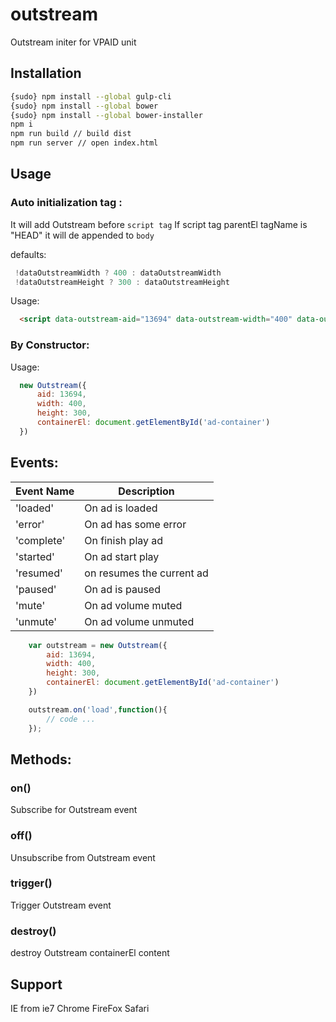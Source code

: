 # outstream
Outstream initer for VPAID unit

## Installation
```bash
{sudo} npm install --global gulp-cli
{sudo} npm install --global bower
{sudo} npm install --global bower-installer
npm i
npm run build // build dist
npm run server // open index.html
```

## Usage

### Auto initialization tag :
 It will add Outstream before `script tag`
 If script tag parentEl tagName is "HEAD" it will de appended to `body`

 defaults:
```javascript
 !dataOutstreamWidth ? 400 : dataOutstreamWidth
 !dataOutstreamHeight ? 300 : dataOutstreamHeight
```
 Usage:
```HTML
  <script data-outstream-aid="13694" data-outstream-width="400" data-outstream-height="300" src="dist/outstream.js"></script>
```

### By Constructor:

 Usage:
```javascript
  new Outstream({
      aid: 13694,
      width: 400,
      height: 300,
      containerEl: document.getElementById('ad-container')
  })
```

## Events:

<md-table-container>
  <table md-table>
    <thead md-head >
      <tr md-row>
        <th md-column> Event Name </th>
        <th md-column> Description </th>
      </tr>
    </thead>
    <tbody md-body>
      <tr md-row >
        <td md-cell> 'loaded' </td>
        <td md-cell> On ad is loaded </td>
      </tr>
      <tr md-row >
        <td md-cell> 'error'</td>
        <td md-cell> On ad has some error</td>
      </tr>
       <tr md-row >
        <td md-cell> 'complete' </td>
        <td md-cell> On finish play ad </td>
      </tr>
      <tr md-row >
        <td md-cell> 'started' </td>
        <td md-cell> On ad start play </td>
      </tr>
       <tr md-row >
        <td md-cell> 'resumed' </td>
        <td md-cell> on resumes the current ad </td>
      </tr>
       <tr md-row >
        <td md-cell> 'paused' </td>
        <td md-cell> On ad is paused </td>
      </tr>
      <tr md-row >
        <td md-cell> 'mute' </td>
        <td md-cell> On ad volume muted </td>
      </tr>
      <tr md-row >
        <td md-cell> 'unmute' </td>
        <td md-cell> On ad volume unmuted </td>
      </tr>
    </tbody>
  </table>
</md-table-container>

```javascript
    var outstream = new Outstream({
        aid: 13694,
        width: 400,
        height: 300,
        containerEl: document.getElementById('ad-container')
    })

    outstream.on('load',function(){
        // code ...
    });
```
## Methods:

### on()
 Subscribe for Outstream event

### off()
 Unsubscribe from Outstream event

### trigger()
 Trigger Outstream event

### destroy()
 destroy Outstream containerEl content

## Support
 IE from ie7
 Chrome
 FireFox
 Safari
